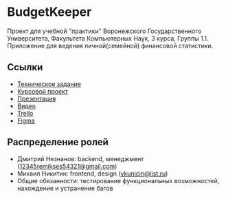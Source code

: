 # BudgetKeeper
Проект для учебной "практики" Воронежского Государственного Университета, Факультета Компьютерных Наук, 3 курса, Группы 1.1. Приложение для ведения личной(семейной) финансовой статистики.
## Ссылки
* [Техническое задание](https://drive.google.com/file/d/1zOmxf8iFG951YybUW6QChEGtG8P5F7JQ/view?usp=sharing)
* [Курсовой проект](https://drive.google.com/file/d/1dUNwvIVd8EBbfm_ejL1a9T8X3vSFFuGR/view?usp=sharing)
* [Презентация](https://drive.google.com/file/d/1DW_4z4E9rAn80idqlGL0uTHRKiGHAhkS/view?usp=sharing)
* [Видео](https://drive.google.com/file/d/14aXkM0iKDREtiKDRVk_eFMIiClzAkdGb/view)
* [Trello](https://trello.com/b/CyMFd3IS/aka-%D0%BF%D1%80%D0%B8%D0%BB%D0%BE%D0%B6%D0%B5%D0%BD%D0%B8%D0%B5-%D1%83%D1%87%D1%91%D1%82%D0%B0-%D1%84%D0%B8%D0%BD%D0%B0%D0%BD%D1%81%D0%BE%D0%B2)
* [Figma](https://www.figma.com/file/I3qqol1KTiTpMN3nolXiBH/Untitled?node-id=0%3A1t)
## Распределение ролей
* Дмитрий Незнанов: backend, менеджмент (12345remikses54321@gmail.com)
* Михаил Никитин: frontend, design (vkunicin@list.ru)
* Общие обязанности: тестирование функциональных возможностей, нахождение и устранение багов

